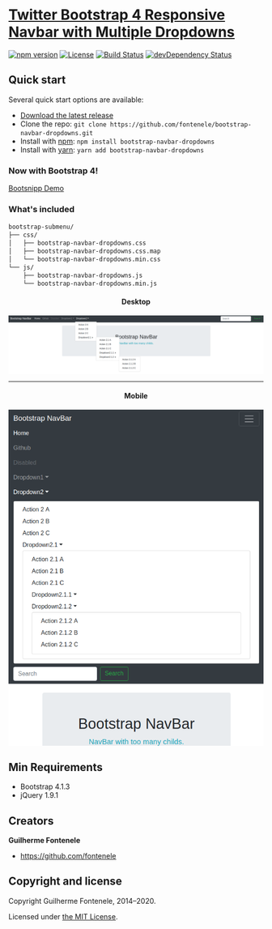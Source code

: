 # [Twitter Bootstrap 4 Responsive Navbar with Multiple Dropdowns](http://fontenele.github.io/bootstrap-navbar-dropdowns/)

[![npm version](https://img.shields.io/npm/v/bootstrap-navbar-dropdowns.svg)](https://www.npmjs.com/package/bootstrap-navbar-dropdowns)
[![License](https://img.shields.io/npm/l/bootstrap-navbar-dropdowns.svg)][license]
[![Build Status](https://github.com/fontenele/bootstrap-navbar-dropdowns/workflows/Test/badge.svg)](https://github.com/fontenele/bootstrap-navbar-dropdowns/actions?workflow=Test)
[![devDependency Status](https://david-dm.org/fontenele/bootstrap-navbar-dropdowns/dev-status.svg)](https://david-dm.org/fontenele/bootstrap-navbar-dropdowns?type=dev)

## Quick start

Several quick start options are available:

* [Download the latest release](https://github.com/fontenele/bootstrap-navbar-dropdowns/archive/v4.0.2.zip "Download Bootstrap-Navbar-Dropdowns")
* Clone the repo: `git clone https://github.com/fontenele/bootstrap-navbar-dropdowns.git`
* Install with [npm](https://www.npmjs.com): `npm install bootstrap-navbar-dropdowns`
* Install with [yarn](https://yarnpkg.com): `yarn add bootstrap-navbar-dropdowns`

### Now with Bootstrap 4!

[Bootsnipp Demo](http://bootsnipp.com/snippets/featured/multi-level-navbar-menu)

### What's included

```
bootstrap-submenu/
├── css/
│   ├── bootstrap-navbar-dropdowns.css
│   ├── bootstrap-navbar-dropdowns.css.map
│   └── bootstrap-navbar-dropdowns.min.css
└── js/
    ├── bootstrap-navbar-dropdowns.js
    └── bootstrap-navbar-dropdowns.min.js
```

<div style="text-align:center;" align="center">
    <h4>Desktop</h4>
    <img align="center" src="https://github.com/fontenele/bootstrap-navbar-dropdowns/blob/master/printscreen.png?raw=true" />
    <hr />
    <h4>Mobile</h4>
    <img align="center" src="https://github.com/fontenele/bootstrap-navbar-dropdowns/blob/master/printscreen-collapsed.png?raw=true" />
</div>

## Min Requirements

* Bootstrap 4.1.3
* jQuery 1.9.1

## Creators

**Guilherme Fontenele**

* <https://github.com/fontenele>


## Copyright and license

Copyright Guilherme Fontenele, 2014&ndash;2020.

Licensed under [the MIT License][license].

[license]: https://github.com/fontenele/bootstrap-navbar-dropdowns/blob/master/LICENSE
